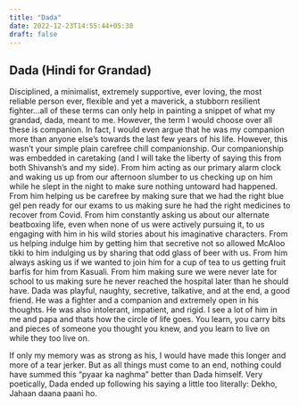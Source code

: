```yaml
---
title: "Dada"
date: 2022-12-23T14:55:44+05:30
draft: false
---
```


## Dada (Hindi for Grandad)
Disciplined, a minimalist, extremely supportive, ever loving, the most reliable person ever, flexible and yet a 
maverick, a stubborn resilient fighter…all of these terms can only help in painting a snippet of what my grandad, dada,
meant to me. However, the term I would choose over all these is companion. In fact, I would even argue that he was my 
companion more than anyone else’s towards the last few years of his life. However, this wasn’t your simple plain 
carefree chill companionship. Our companionship was embedded in caretaking (and I will take the liberty of saying this 
from both Shivansh’s and my side). From him acting as our primary alarm clock and waking us up from our afternoon 
slumber to us checking up on him while he slept in the night to make sure nothing untoward had happened. From him 
helping us be carefree by making sure that we had the right blue gel pen ready for our exams to us making sure he had 
the right medicines to recover from Covid. From him constantly asking us about our alternate beatboxing life, even when 
none of us were actively pursuing it, to us engaging with him in his wild stories about his imaginative characters. 
From us helping indulge him by getting him that secretive not so allowed McAloo tikki to him indulging us by sharing 
that odd glass of beer with us. From him always asking us if we wanted to join him for a cup of tea to us getting fruit 
barfis for him from Kasuali. From him making sure we were never late for school to us making sure he never reached the
hospital later than he should have. Dada was playful, naughty, secretive, talkative, and at the end, a good friend. He 
was a fighter and a companion and extremely open in his thoughts. He was also intolerant, impatient, and rigid. I see a
lot of him in me and papa and thats how the circle of life goes. You learn, you carry bits and pieces of someone you
thought you knew, and you learn to live on while they too live on.

If only my memory was as strong as his, I would have made this longer and more of a tear jerker. But as all things must 
come to an end, nothing could have summed this “pyaar ka naghma” better than Dada himself. Very poetically, Dada ended 
up following his saying a little too literally: Dekho, Jahaan daana paani ho.
